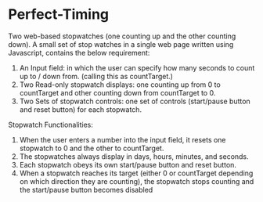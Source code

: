 # Perfect-Timing
Two web-based stopwatches (one counting up and the other counting down).
A small set of stop watches in a single web page written using Javascript, contains the below requirement:

1.  An Input field: in which the user can specify how many seconds to count up to / down from. (calling this as countTarget.)
2.  Two Read-only stopwatch displays: one counting up from 0 to countTarget and other counting down from countTarget to 0.
3.  Two Sets of stopwatch controls: one set of controls (start/pause button and reset button) for each stopwatch.

Stopwatch Functionalities:

1. When the user enters a number into the input field, it resets one stopwatch to 0 and the other to countTarget.
2. The stopwatches always display in days, hours, minutes, and seconds.
3. Each stopwatch obeys its own start/pause button and reset button.
4. When a stopwatch reaches its target (either 0 or countTarget depending on which direction they are counting), the stopwatch stops counting and the start/pause button becomes disabled

